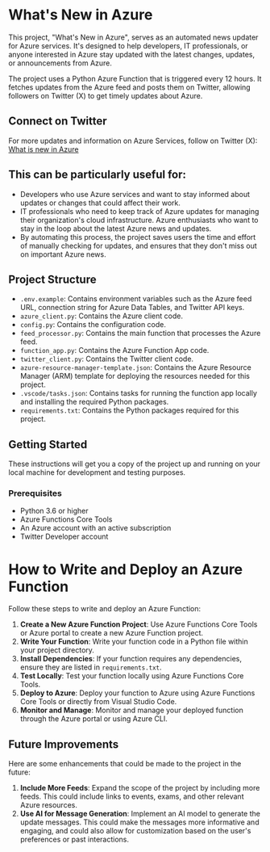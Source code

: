 # What's New in Azure

This project, "What's New in Azure", serves as an automated news updater for Azure services. It's designed to help developers, IT professionals, or anyone interested in Azure stay updated with the latest changes, updates, or announcements from Azure.

The project uses a Python Azure Function that is triggered every 12 hours. It fetches updates from the Azure feed and posts them on Twitter, allowing followers on Twitter (X) to get timely updates about Azure.

## Connect on Twitter

For more updates and information on Azure Services, follow on Twitter (X): [What is new in Azure](https://x.com/WhatsNewInAzure)

## This can be particularly useful for:

- Developers who use Azure services and want to stay informed about updates or changes that could affect their work.
- IT professionals who need to keep track of Azure updates for managing their organization's cloud infrastructure.
Azure enthusiasts who want to stay in the loop about the latest Azure news and updates.
- By automating this process, the project saves users the time and effort of manually checking for updates, and ensures that they don't miss out on important Azure news.


## Project Structure

- `.env.example`: Contains environment variables such as the Azure feed URL, connection string for Azure Data Tables, and Twitter API keys.
- `azure_client.py`: Contains the Azure client code.
- `config.py`: Contains the configuration code.
- `feed_processor.py`: Contains the main function that processes the Azure feed.
- `function_app.py`: Contains the Azure Function App code.
- `twitter_client.py`: Contains the Twitter client code.
- `azure-resource-manager-template.json`: Contains the Azure Resource Manager (ARM) template for deploying the resources needed for this project.
- `.vscode/tasks.json`: Contains tasks for running the function app locally and installing the required Python packages.
- `requirements.txt`: Contains the Python packages required for this project.

## Getting Started

These instructions will get you a copy of the project up and running on your local machine for development and testing purposes.

### Prerequisites

- Python 3.6 or higher
- Azure Functions Core Tools
- An Azure account with an active subscription
- Twitter Developer account

# How to Write and Deploy an Azure Function

Follow these steps to write and deploy an Azure Function:

1. **Create a New Azure Function Project**: Use Azure Functions Core Tools or Azure portal to create a new Azure Function project.
2. **Write Your Function**: Write your function code in a Python file within your project directory.
3. **Install Dependencies**: If your function requires any dependencies, ensure they are listed in `requirements.txt`.
4. **Test Locally**: Test your function locally using Azure Functions Core Tools.
5. **Deploy to Azure**: Deploy your function to Azure using Azure Functions Core Tools or directly from Visual Studio Code.
6. **Monitor and Manage**: Monitor and manage your deployed function through the Azure portal or using Azure CLI.

## Future Improvements

Here are some enhancements that could be made to the project in the future:

1. **Include More Feeds**: Expand the scope of the project by including more feeds. This could include links to events, exams, and other relevant Azure resources.
2. **Use AI for Message Generation**: Implement an AI model to generate the update messages. This could make the messages more informative and engaging, and could also allow for customization based on the user's preferences or past interactions.
